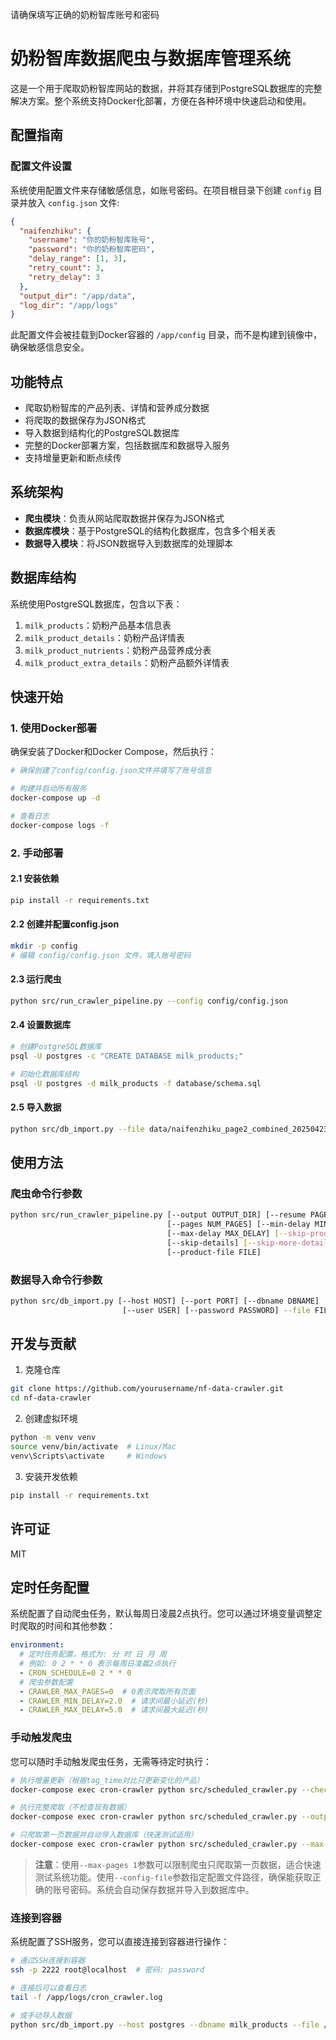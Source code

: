请确保填写正确的奶粉智库账号和密码

# 奶粉智库数据爬虫与数据库管理系统

这是一个用于爬取奶粉智库网站的数据，并将其存储到PostgreSQL数据库的完整解决方案。整个系统支持Docker化部署，方便在各种环境中快速启动和使用。

## 配置指南

### 配置文件设置

系统使用配置文件来存储敏感信息，如账号密码。在项目根目录下创建 `config` 目录并放入 `config.json` 文件:

```json
{
  "naifenzhiku": {
    "username": "你的奶粉智库账号",
    "password": "你的奶粉智库密码",
    "delay_range": [1, 3],
    "retry_count": 3,
    "retry_delay": 3
  },
  "output_dir": "/app/data",
  "log_dir": "/app/logs"
}
```

此配置文件会被挂载到Docker容器的 `/app/config` 目录，而不是构建到镜像中，确保敏感信息安全。

## 功能特点

- 爬取奶粉智库的产品列表、详情和营养成分数据
- 将爬取的数据保存为JSON格式
- 导入数据到结构化的PostgreSQL数据库
- 完整的Docker部署方案，包括数据库和数据导入服务
- 支持增量更新和断点续传

## 系统架构

- **爬虫模块**：负责从网站爬取数据并保存为JSON格式
- **数据库模块**：基于PostgreSQL的结构化数据库，包含多个相关表
- **数据导入模块**：将JSON数据导入到数据库的处理脚本

## 数据库结构

系统使用PostgreSQL数据库，包含以下表：

1. `milk_products`：奶粉产品基本信息表
2. `milk_product_details`：奶粉产品详情表
3. `milk_product_nutrients`：奶粉产品营养成分表
4. `milk_product_extra_details`：奶粉产品额外详情表

## 快速开始

### 1. 使用Docker部署

确保安装了Docker和Docker Compose，然后执行：

```bash
# 确保创建了config/config.json文件并填写了账号信息

# 构建并启动所有服务
docker-compose up -d

# 查看日志
docker-compose logs -f
```

### 2. 手动部署

#### 2.1 安装依赖

```bash
pip install -r requirements.txt
```

#### 2.2 创建并配置config.json

```bash
mkdir -p config
# 编辑 config/config.json 文件，填入账号密码
```

#### 2.3 运行爬虫

```bash
python src/run_crawler_pipeline.py --config config/config.json
```

#### 2.4 设置数据库

```bash
# 创建PostgreSQL数据库
psql -U postgres -c "CREATE DATABASE milk_products;"

# 初始化数据库结构
psql -U postgres -d milk_products -f database/schema.sql
```

#### 2.5 导入数据

```bash
python src/db_import.py --file data/naifenzhiku_page2_combined_20250423_110444.json
```

## 使用方法

### 爬虫命令行参数

```bash
python src/run_crawler_pipeline.py [--output OUTPUT_DIR] [--resume PAGE] 
                                   [--pages NUM_PAGES] [--min-delay MIN_DELAY] 
                                   [--max-delay MAX_DELAY] [--skip-products] 
                                   [--skip-details] [--skip-more-details] 
                                   [--product-file FILE]
```

### 数据导入命令行参数

```bash
python src/db_import.py [--host HOST] [--port PORT] [--dbname DBNAME]
                         [--user USER] [--password PASSWORD] --file FILE
```

## 开发与贡献

1. 克隆仓库
```bash
git clone https://github.com/yourusername/nf-data-crawler.git
cd nf-data-crawler
```

2. 创建虚拟环境
```bash
python -m venv venv
source venv/bin/activate  # Linux/Mac
venv\Scripts\activate     # Windows
```

3. 安装开发依赖
```bash
pip install -r requirements.txt
```

## 许可证

MIT 

## 定时任务配置

系统配置了自动爬虫任务，默认每周日凌晨2点执行。您可以通过环境变量调整定时爬取的时间和其他参数：

```yaml
environment:
  # 定时任务配置，格式为: 分 时 日 月 周
  # 例如: 0 2 * * 0 表示每周日凌晨2点执行
  - CRON_SCHEDULE=0 2 * * 0
  # 爬虫参数配置
  - CRAWLER_MAX_PAGES=0  # 0表示爬取所有页面
  - CRAWLER_MIN_DELAY=2.0  # 请求间最小延迟(秒)
  - CRAWLER_MAX_DELAY=5.0  # 请求间最大延迟(秒)
```

### 手动触发爬虫

您可以随时手动触发爬虫任务，无需等待定时执行：

```bash
# 执行增量更新（根据tag_time对比只更新变化的产品）
docker-compose exec cron-crawler python src/scheduled_crawler.py --check-updates --output /app/data --db-host postgres --config-file /app/config/config.json

# 执行完整爬取（不检查现有数据）
docker-compose exec cron-crawler python src/scheduled_crawler.py --output /app/data --db-host postgres --config-file /app/config/config.json

# 只爬取第一页数据并自动导入数据库（快速测试适用）
docker-compose exec cron-crawler python src/scheduled_crawler.py --max-pages 1 --output /app/data --db-host postgres --config-file /app/config/config.json
```

> **注意**：使用`--max-pages 1`参数可以限制爬虫只爬取第一页数据，适合快速测试系统功能。使用`--config-file`参数指定配置文件路径，确保能获取正确的账号密码。系统会自动保存数据并导入到数据库中。

### 连接到容器

系统配置了SSH服务，您可以直接连接到容器进行操作：

```bash
# 通过SSH连接到容器
ssh -p 2222 root@localhost  # 密码: password

# 连接后可以查看日志
tail -f /app/logs/cron_crawler.log

# 或手动导入数据
python src/db_import.py --host postgres --dbname milk_products --file /app/data/文件名.json
``` 